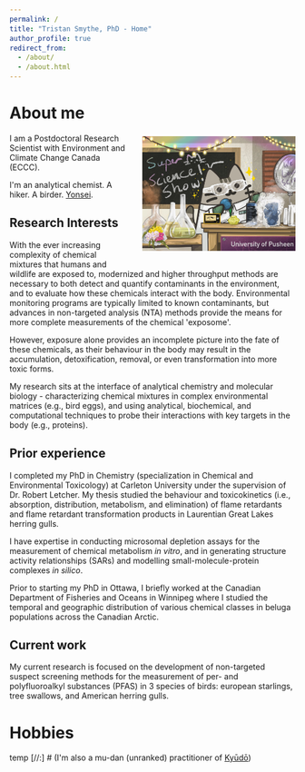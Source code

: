 ```yaml
---
permalink: /
title: "Tristan Smythe, PhD - Home"
author_profile: true
redirect_from: 
  - /about/
  - /about.html
---
```

# About me
<a href="/sciencepusheen">
  <img src="/images/measpusheenKellyStanford.jpg"
       alt="Pusheen the Cat leading a Science Show - Drawn by Kelly Stanford"
       title="Tristan as Science Pusheen! Drawn by Kelly Stanford"
       style="float:right; margin-left:20px; margin-top:5px; margin-bottom:20px; width:270px;">
</a>I am a Postdoctoral Research Scientist with Environment and Climate Change Canada (ECCC). 

I'm an analytical chemist. A hiker. A birder. [Yonsei](https://en.wikipedia.org/wiki/Yonsei_(Japanese_diaspora)).

## Research Interests
With the ever increasing complexity of chemical mixtures that humans and wildlife are exposed to, modernized and higher throughput methods are necessary to both detect and quantify contaminants in the environment, and to evaluate how these chemicals interact with the body. Environmental monitoring programs are typically limited to known contaminants, but advances in non-targeted analysis (NTA) methods provide the means for more complete measurements of the chemical 'exposome'.

However, exposure alone provides an incomplete picture into the fate of these chemicals, as their behaviour in the body may result in the accumulation, detoxification, removal, or even transformation into more toxic forms. 

My research sits at the interface of analytical chemistry and molecular biology - characterizing chemical mixtures in complex environmental matrices (e.g., bird eggs), and using analytical, biochemical, and computational techniques to probe their interactions with key targets in the body (e.g., proteins).

## Prior experience
I completed my PhD in Chemistry (specialization in Chemical and Environmental Toxicology) at Carleton University under the supervision of Dr. Robert Letcher. My thesis studied the behaviour and toxicokinetics (i.e., absorption, distribution, metabolism, and elimination) of flame retardants and flame retardant transformation products in Laurentian Great Lakes herring gulls. 

I have expertise in conducting microsomal depletion assays for the measurement of chemical metabolism _in vitro_, and in generating structure activity relationships (SARs) and modelling small-molecule-protein complexes _in silico_. 

Prior to starting my PhD in Ottawa, I briefly worked at the Canadian Department of Fisheries and Oceans in Winnipeg where I studied the temporal and geographic distribution of various chemical classes in beluga populations across the Canadian Arctic. 

## Current work
My current research is focused on the development of non-targeted suspect screening methods for the measurement of per- and polyfluoroalkyl substances (PFAS) in 3 species of birds: european starlings, tree swallows, and American herring gulls. 

# Hobbies
temp
[//:] # (I'm also a mu-dan (unranked) practitioner of [Kyūdō](https://en.wikipedia.org/wiki/Kyūdō))
